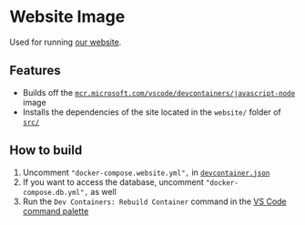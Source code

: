 # Website Image

Used for running [our website](https://github.com/UBCSailbot/website).

## Features

- Builds off the [`mcr.microsoft.com/vscode/devcontainers/javascript-node`](https://hub.docker.com/_/microsoft-vscode-devcontainers)
  image
- Installs the dependencies of the site located in the `website/` folder of [`src/`](../../src/)

## How to build

1. Uncomment `"docker-compose.website.yml",` in [`devcontainer.json`](./devcontainer.json)
2. If you want to access the database, uncomment `"docker-compose.db.yml",` as well
3. Run the `Dev Containers: Rebuild Container` command in the
   [VS Code command palette](https://code.visualstudio.com/docs/getstarted/userinterface#_command-palette)
